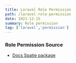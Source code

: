 ```yaml
---
title: Laravel Role Permission
path: /laravel-role-permission
date: 2021-12-15
summary: Role permission 
tag: ['laravel','permission']
---
```


### Role Permission Source
- [Docs Spatie package](https://spatie.be/docs/laravel-permission/v5/introduction)
